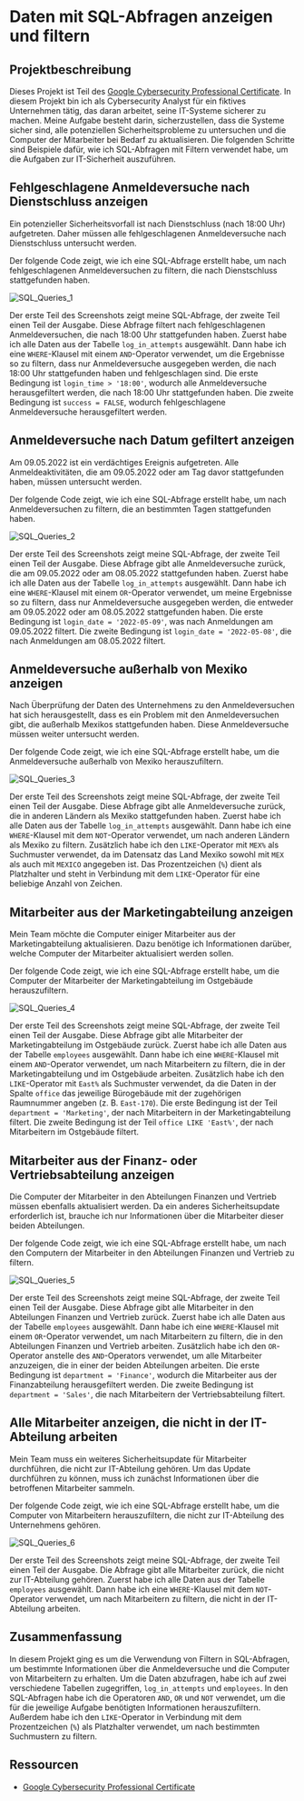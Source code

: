# Daten mit SQL-Abfragen anzeigen und filtern

## Projektbeschreibung

Dieses Projekt ist Teil des [Google Cybersecurity Professional Certificate](https://www.coursera.org/professional-certificates/google-cybersecurity). In diesem Projekt bin ich als Cybersecurity Analyst für ein fiktives Unternehmen tätig, das daran arbeitet, seine IT-Systeme sicherer zu machen. Meine Aufgabe besteht darin, sicherzustellen, dass die Systeme sicher sind, alle potenziellen Sicherheitsprobleme zu untersuchen und die Computer der Mitarbeiter bei Bedarf zu aktualisieren. Die folgenden Schritte sind Beispiele dafür, wie ich SQL-Abfragen mit Filtern verwendet habe, um die Aufgaben zur IT-Sicherheit auszuführen.

## Fehlgeschlagene Anmeldeversuche nach Dienstschluss anzeigen

Ein potenzieller Sicherheitsvorfall ist nach Dienstschluss (nach 18:00 Uhr) aufgetreten. Daher müssen alle fehlgeschlagenen Anmeldeversuche nach Dienstschluss untersucht werden.

Der folgende Code zeigt, wie ich eine SQL-Abfrage erstellt habe, um nach fehlgeschlagenen Anmeldeversuchen zu filtern, die nach Dienstschluss stattgefunden haben.

![SQL_Queries_1](https://github.com/laresd/Apply_filters_to_SQL_queries/assets/53877625/18782cfd-8759-40df-92e1-4874ce242094)

Der erste Teil des Screenshots zeigt meine SQL-Abfrage, der zweite Teil einen Teil der Ausgabe. Diese Abfrage filtert nach fehlgeschlagenen Anmeldeversuchen, die nach 18:00 Uhr stattgefunden haben. Zuerst habe ich alle Daten aus der Tabelle `log_in_attempts` ausgewählt. Dann habe ich eine `WHERE`-Klausel mit einem `AND`-Operator verwendet, um die Ergebnisse so zu filtern, dass nur Anmeldeversuche ausgegeben werden, die nach 18:00 Uhr stattgefunden haben und fehlgeschlagen sind. Die erste Bedingung ist `login_time > '18:00'`, wodurch alle Anmeldeversuche herausgefiltert werden, die nach 18:00 Uhr stattgefunden haben. Die zweite Bedingung ist `success = FALSE`, wodurch fehlgeschlagene Anmeldeversuche herausgefiltert werden.

## Anmeldeversuche nach Datum gefiltert anzeigen

Am 09.05.2022 ist ein verdächtiges Ereignis aufgetreten. Alle Anmeldeaktivitäten, die am 09.05.2022 oder am Tag davor stattgefunden haben, müssen untersucht werden.

Der folgende Code zeigt, wie ich eine SQL-Abfrage erstellt habe, um nach Anmeldeversuchen zu filtern, die an bestimmten Tagen stattgefunden haben.

![SQL_Queries_2](https://github.com/laresd/Apply_filters_to_SQL_queries/assets/53877625/24345777-9799-4294-aa8f-9841724429ed)

Der erste Teil des Screenshots zeigt meine SQL-Abfrage, der zweite Teil einen Teil der Ausgabe. Diese Abfrage gibt alle Anmeldeversuche zurück, die am 09.05.2022 oder am 08.05.2022 stattgefunden haben. Zuerst habe ich alle Daten aus der Tabelle `log_in_attempts` ausgewählt. Dann habe ich eine `WHERE`-Klausel mit einem `OR`-Operator verwendet, um meine Ergebnisse so zu filtern, dass nur Anmeldeversuche ausgegeben werden, die entweder am 09.05.2022 oder am 08.05.2022 stattgefunden haben. Die erste Bedingung ist `login_date = '2022-05-09'`, was nach Anmeldungen am 09.05.2022 filtert. Die zweite Bedingung ist `login_date = '2022-05-08'`, die nach Anmeldungen am 08.05.2022 filtert.

## Anmeldeversuche außerhalb von Mexiko anzeigen

Nach Überprüfung der Daten des Unternehmens zu den Anmeldeversuchen hat sich herausgestellt, dass es ein Problem mit den Anmeldeversuchen gibt, die außerhalb Mexikos stattgefunden haben. Diese Anmeldeversuche müssen weiter untersucht werden.

Der folgende Code zeigt, wie ich eine SQL-Abfrage erstellt habe, um die Anmeldeversuche außerhalb von Mexiko herauszufiltern.

![SQL_Queries_3](https://github.com/laresd/Apply_filters_to_SQL_queries/assets/53877625/ff8ed73a-9515-4e41-92d0-29dbd65d37d0)

Der erste Teil des Screenshots zeigt meine SQL-Abfrage, der zweite Teil einen Teil der Ausgabe. Diese Abfrage gibt alle Anmeldeversuche zurück, die in anderen Ländern als Mexiko stattgefunden haben. Zuerst habe ich alle Daten aus der Tabelle `log_in_attempts` ausgewählt. Dann habe ich eine `WHERE`-Klausel mit dem `NOT`-Operator verwendet, um nach anderen Ländern als Mexiko zu filtern. Zusätzlich habe ich den `LIKE`-Operator mit `MEX%` als Suchmuster verwendet, da im Datensatz das Land Mexiko sowohl mit `MEX` als auch mit `MEXICO` angegeben ist. Das Prozentzeichen (`%`) dient als Platzhalter und steht in Verbindung mit dem `LIKE`-Operator für eine beliebige Anzahl von Zeichen.

## Mitarbeiter aus der Marketingabteilung anzeigen

Mein Team möchte die Computer einiger Mitarbeiter aus der Marketingabteilung aktualisieren. Dazu benötige ich Informationen darüber, welche Computer der Mitarbeiter aktualisiert werden sollen.

Der folgende Code zeigt, wie ich eine SQL-Abfrage erstellt habe, um die Computer der Mitarbeiter der Marketingabteilung im Ostgebäude herauszufiltern.

![SQL_Queries_4](https://github.com/laresd/Apply_filters_to_SQL_queries/assets/53877625/7cd2f5e1-a0b8-4fb5-b605-d4ff3a60a756)

Der erste Teil des Screenshots zeigt meine SQL-Abfrage, der zweite Teil einen Teil der Ausgabe. Diese Abfrage gibt alle Mitarbeiter der Marketingabteilung im Ostgebäude zurück. Zuerst habe ich alle Daten aus der Tabelle `employees` ausgewählt. Dann habe ich eine `WHERE`-Klausel mit einem `AND`-Operator verwendet, um nach Mitarbeitern zu filtern, die in der Marketingabteilung und im Ostgebäude arbeiten. Zusätzlich habe ich den `LIKE`-Operator mit `East%` als Suchmuster verwendet, da die Daten in der Spalte `office` das jeweilige Bürogebäude mit der zugehörigen Raumnummer angeben (z. B. `East-170`). Die erste Bedingung ist der Teil `department = 'Marketing'`, der nach Mitarbeitern in der Marketingabteilung filtert. Die zweite Bedingung ist der Teil `office LIKE 'East%'`, der nach Mitarbeitern im Ostgebäude filtert.

## Mitarbeiter aus der Finanz- oder Vertriebsabteilung anzeigen

Die Computer der Mitarbeiter in den Abteilungen Finanzen und Vertrieb müssen ebenfalls aktualisiert werden. Da ein anderes Sicherheitsupdate erforderlich ist, brauche ich nur Informationen über die Mitarbeiter dieser beiden Abteilungen.

Der folgende Code zeigt, wie ich eine SQL-Abfrage erstellt habe, um nach den Computern der Mitarbeiter in den Abteilungen Finanzen und Vertrieb zu filtern.

![SQL_Queries_5](https://github.com/laresd/Apply_filters_to_SQL_queries/assets/53877625/db267f0e-edd4-446f-8334-2e5a409c7253)

Der erste Teil des Screenshots zeigt meine SQL-Abfrage, der zweite Teil einen Teil der Ausgabe. Diese Abfrage gibt alle Mitarbeiter in den Abteilungen Finanzen und Vertrieb zurück. Zuerst habe ich alle Daten aus der Tabelle `employees` ausgewählt. Dann habe ich eine `WHERE`-Klausel mit einem `OR`-Operator verwendet, um nach Mitarbeitern zu filtern, die in den Abteilungen Finanzen und Vertrieb arbeiten. Zusätzlich habe ich den `OR`-Operator anstelle des `AND`-Operators verwendet, um alle Mitarbeiter anzuzeigen, die in einer der beiden Abteilungen arbeiten. Die erste Bedingung ist `department = 'Finance'`, wodurch die Mitarbeiter aus der Finanzabteilung herausgefiltert werden. Die zweite Bedingung ist `department = 'Sales'`, die nach Mitarbeitern der Vertriebsabteilung filtert.

## Alle Mitarbeiter anzeigen, die nicht in der IT-Abteilung arbeiten

Mein Team muss ein weiteres Sicherheitsupdate für Mitarbeiter durchführen, die nicht zur IT-Abteilung gehören. Um das Update durchführen zu können, muss ich zunächst Informationen über die betroffenen Mitarbeiter sammeln.

Der folgende Code zeigt, wie ich eine SQL-Abfrage erstellt habe, um die Computer von Mitarbeitern herauszufiltern, die nicht zur IT-Abteilung des Unternehmens gehören.

![SQL_Queries_6](https://github.com/laresd/Apply_filters_to_SQL_queries/assets/53877625/62fe7ff7-acd6-4431-880e-bc96e97b45a5)

Der erste Teil des Screenshots zeigt meine SQL-Abfrage, der zweite Teil einen Teil der Ausgabe. Die Abfrage gibt alle Mitarbeiter zurück, die nicht zur IT-Abteilung gehören. Zuerst habe ich alle Daten aus der Tabelle `employees` ausgewählt. Dann habe ich eine `WHERE`-Klausel mit dem `NOT`-Operator verwendet, um nach Mitarbeitern zu filtern, die nicht in der IT-Abteilung arbeiten.

## Zusammenfassung

In diesem Projekt ging es um die Verwendung von Filtern in SQL-Abfragen, um bestimmte Informationen über die Anmeldeversuche und die Computer von Mitarbeitern zu erhalten. Um die Daten abzufragen, habe ich auf zwei verschiedene Tabellen zugegriffen, `log_in_attempts` und `employees`. In den SQL-Abfragen habe ich die Operatoren `AND`, `OR` und `NOT` verwendet, um die für die jeweilige Aufgabe benötigten Informationen herauszufiltern. Außerdem habe ich den `LIKE`-Operator in Verbindung mit dem Prozentzeichen (`%`) als Platzhalter verwendet, um nach bestimmten Suchmustern zu filtern.

## Ressourcen

- [Google Cybersecurity Professional Certificate](https://www.coursera.org/professional-certificates/google-cybersecurity)
